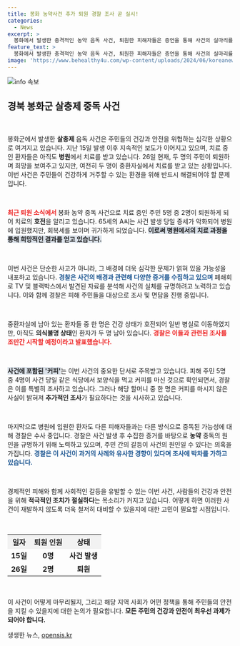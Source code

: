 ```yaml
---
title: 봉화 농약사건 추가 퇴원 경찰 조사 곧 실시!
categories:
  - News
excerpt: >
  봉화에서 발생한 충격적인 농약 음독 사건, 퇴원한 피해자들은 증언을 통해 사건의 실마리를 쥐고 있다! 경찰은 커피를 단서로 삼아 주요 증거들을 분석하며 사건의 진실에 다가가고 있다.
feature_text: >
  봉화에서 발생한 충격적인 농약 음독 사건, 퇴원한 피해자들은 증언을 통해 사건의 실마리를 쥐고 있다! 경찰은 커피를 단서로 삼아 주요 증거들을 분석하며 사건의 진실에 다가가고 있다.
image: 'https://www.behealthy4u.com/wp-content/uploads/2024/06/koreanews.jpg'
---
```


<p><img src="https://www.behealthy4u.com/wp-content/uploads/2024/06/koreanews.jpg" alt="info 속보" /></p>

<h2 data-ke-size="size26">경북 봉화군 살충제 중독 사건</h2>

<p data-ke-size="size16">&nbsp;</p>

<p>봉화군에서 발생한 <b>살충제</b> 음독 사건은 주민들의 건강과 안전을 위협하는 심각한 상황으로 여겨지고 있습니다. 지난 15일 발생 이후 지속적인 보도가 이어지고 있으며, 치료 중인 환자들은 아직도 <b>병원</b>에서 치료를 받고 있습니다. 26일 현재, 두 명의 주민이 퇴원하며 희망을 보여주고 있지만, 여전히 두 명이 중환자실에서 치료를 받고 있는 상황입니다. 이번 사건은 주민들이 건강하게 거주할 수 있는 환경을 위해 반드시 해결되어야 할 문제입니다. </p>

<p data-ke-size="size16">&nbsp;</p>

<p><b><span style="color: #ee2323;">최근 퇴원 소식에서</span></b> 봉화 농약 중독 사건으로 치료 중인 주민 5명 중 2명이 퇴원하게 되어 치료의 <b>호전</b>을 알리고 있습니다. 65세의 A씨는 사건 발생 당일 증세가 악화되어 병원에 입원했지만, 회복세를 보이며 귀가하게 되었습니다. <b><span style="background-color: #21538527;">이로써 병원에서의 치료 과정을 통해 희망적인 결과를 얻고 있습니다.</span></b> </p>

<p data-ke-size="size16">&nbsp;</p>

<p>이번 사건은 단순한 사고가 아니라, 그 배경에 더욱 심각한 문제가 얽혀 있을 가능성을 내포하고 있습니다. <b><span style="color: #1a5490;">경찰은 사건의 배경과 관련해 다양한 증거를 수집하고 있으며</span></b> 폐쇄회로 TV 및 블랙박스에서 발견된 자료를 분석해 사건의 실체를 규명하려고 노력하고 있습니다. 이와 함께 경찰은 피해 주민들을 대상으로 조사 및 면담을 진행 중입니다.</p>

<p data-ke-size="size16">&nbsp;</p>

<p>중환자실에 남아 있는 환자들 중 한 명은 건강 상태가 호전되어 일반 병실로 이동하였지만, 아직도 <b>의식불명 상태</b>인 환자가 두 명 남아 있습니다. <b><span style="color: #ee2323;">경찰은 이들과 관련된 조사를 조만간 시작할 예정이라고 발표했습니다.</span></b> </p>

<p data-ke-size="size16">&nbsp;</p>

<p><b><span style="background-color: #21538527;">사건에 포함된 '커피'</span></b>는 이번 사건의 중요한 단서로 주목받고 있습니다. 피해 주민 5명 중 4명이 사건 당일 같은 식당에서 보양식을 먹고 커피를 마신 것으로 확인되면서, 경찰은 이를 특별히 조사하고 있습니다. 그러나 해당 할머니 중 한 명은 커피를 마시지 않은 사실이 밝혀져 <b>추가적인 조사</b>가 필요하다는 것을 시사하고 있습니다.</p>

<p data-ke-size="size16">&nbsp;</p>

<p>마지막으로 병원에 입원한 환자도 다른 피해자들과는 다른 방식으로 중독된 가능성에 대해 경찰은 수사 중입니다. 경찰은 사건 발생 후 수집한 증거를 바탕으로 <b>농약</b> 중독의 원인을 규명하기 위해 노력하고 있으며, 주민 간의 갈등이 사건의 원인일 수 있다는 의혹을 가집니다. <b><span style="color: #1a5490;">경찰은 이 사건이 과거의 사례와 유사한 경향이 있다며 조사에 박차를 가하고 있습니다.</span></b> </p>

<p data-ke-size="size16">&nbsp;</p>

<p>경제적인 피해와 함께 사회적인 갈등을 유발할 수 있는 이번 사건, 사람들의 건강과 안전을 위해 <b>적극적인 조치가 절실하다</b>는 목소리가 커지고 있습니다. 어떻게 하면 이러한 사건이 재발하지 않도록 더욱 철저히 대비할 수 있을지에 대한 고민이 필요할 시점입니다. </p>

<p data-ke-size="size16">&nbsp;</p>

<table style="width: 100%; border-collapse: collapse;">
    <tr style="background-color: #f2f2f2;">
        <th style="text-align: center;">일자</th>
        <th style="text-align: center;">퇴원 인원</th>
        <th style="text-align: center;">상태</th>
    </tr>
    <tr>
        <td style="text-align: center; height: 17px;"><b>15일</b></td>
        <td style="text-align: center; height: 17px;"><b>0명</b></td>
        <td style="text-align: center; height: 17px;"><b>사건 발생</b></td>
    </tr>
    <tr>
        <td style="text-align: center; height: 17px;"><b>26일</b></td>
        <td style="text-align: center; height: 17px;"><b>2명</b></td>
        <td style="text-align: center; height: 17px;"><b>퇴원</b></td>
    </tr>
</table>

<p data-ke-size="size16">&nbsp;</p>

<p>이 사건이 어떻게 마무리될지, 그리고 해당 지역 사회가 어떤 정책을 통해 주민들의 안전을 지킬 수 있을지에 대한 논의가 필요합니다. <b>모든 주민의 건강과 안전이 최우선 과제가 되어야 합니다.</b></p>
생생한 뉴스, <a href="https://opensis.kr" rel="dofollow">opensis.kr</a>


